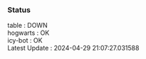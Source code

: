 ### Status


table : DOWN  
hogwarts : OK  
icy-bot : OK  
Latest Update : 2024-04-29 21:07:27.031588
